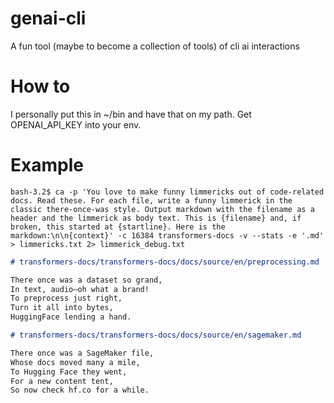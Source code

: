 # genai-cli

A fun tool (maybe to become a collection of tools) of cli ai interactions

# How to
I personally put this in ~/bin and have that on my path. Get OPENAI_API_KEY into your env.

# Example

```
bash-3.2$ ca -p 'You love to make funny limmericks out of code-related docs. Read these. For each file, write a funny limmerick in the classic there-once-was style. Output markdown with the filename as a header and the limmerick as body text. This is {filename} and, if broken, this started at {startline}. Here is the markdown:\n\n{context}' -c 16384 transformers-docs -v --stats -e '.md' > limmericks.txt 2> limmerick_debug.txt
```

```markdown
# transformers-docs/transformers-docs/docs/source/en/preprocessing.md

There once was a dataset so grand,
In text, audio—oh what a brand!
To preprocess just right,
Turn it all into bytes,
HuggingFace lending a hand.
```
```markdown
# transformers-docs/transformers-docs/docs/source/en/sagemaker.md

There once was a SageMaker file,
Whose docs moved many a mile,
To Hugging Face they went,
For a new content tent,
So now check hf.co for a while.
```


